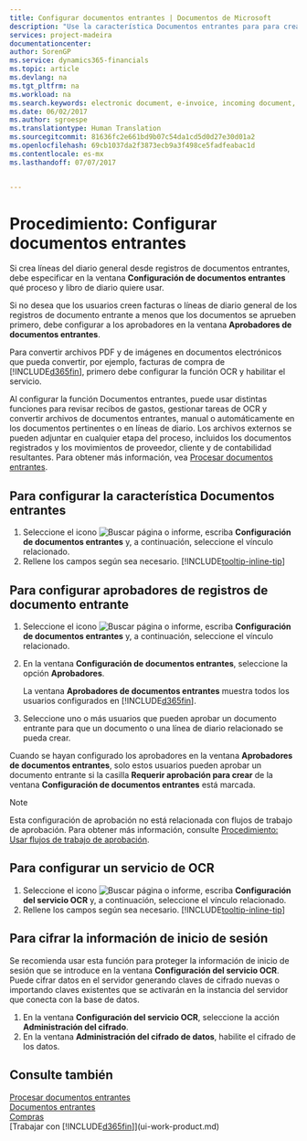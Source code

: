 ```yaml
---
title: Configurar documentos entrantes | Documentos de Microsoft
description: "Use la característica Documentos entrantes para para crear documentos electrónicos, administrar las tareas de OCR, importar facturas y convertir los archivos de imagen."
services: project-madeira
documentationcenter: 
author: SorenGP
ms.service: dynamics365-financials
ms.topic: article
ms.devlang: na
ms.tgt_pltfrm: na
ms.workload: na
ms.search.keywords: electronic document, e-invoice, incoming document, OCR, ecommerce, document exchange, import invoice
ms.date: 06/02/2017
ms.author: sgroespe
ms.translationtype: Human Translation
ms.sourcegitcommit: 81636fc2e661bd9b07c54da1cd5d0d27e30d01a2
ms.openlocfilehash: 69cb1037da2f3873ecb9a3f498ce5fadfeabac1d
ms.contentlocale: es-mx
ms.lasthandoff: 07/07/2017


---
```

# <a name="how-to-set-up-incoming-documents"></a>Procedimiento: Configurar documentos entrantes
Si crea líneas del diario general desde registros de documentos entrantes, debe especificar en la ventana **Configuración de documentos entrantes** qué proceso y libro de diario quiere usar.

Si no desea que los usuarios creen facturas o líneas de diario general de los registros de documento entrante a menos que los documentos se aprueben primero, debe configurar a los aprobadores en la ventana **Aprobadores de documentos entrantes**.

Para convertir archivos PDF y de imágenes en documentos electrónicos que pueda convertir, por ejemplo, facturas de compra de [!INCLUDE[d365fin](includes/d365fin_md.md)], primero debe configurar la función OCR y habilitar el servicio.

Al configurar la función Documentos entrantes, puede usar distintas funciones para revisar recibos de gastos, gestionar tareas de OCR y convertir archivos de documentos entrantes, manual o automáticamente en los documentos pertinentes o en líneas de diario. Los archivos externos se pueden adjuntar en cualquier etapa del proceso, incluidos los documentos registrados y los movimientos de proveedor, cliente y de contabilidad resultantes. Para obtener más información, vea [Procesar documentos entrantes](across-process-income-documents.md).

## <a name="to-set-up-the-incoming-documents-feature"></a>Para configurar la característica Documentos entrantes
1. Seleccione el icono ![Buscar página o informe](media/ui-search/search_small.png "icono Buscar página o informe"), escriba **Configuración de documentos entrantes** y, a continuación, seleccione el vínculo relacionado.
2. Rellene los campos según sea necesario. [!INCLUDE[tooltip-inline-tip](includes/tooltip-inline-tip_md.md)]

## <a name="to-set-up-approvers-of-incoming-document-records"></a>Para configurar aprobadores de registros de documento entrante
1. Seleccione el icono ![Buscar página o informe](media/ui-search/search_small.png "icono Buscar página o informe"), escriba **Configuración de documentos entrantes** y, a continuación, seleccione el vínculo relacionado.  
2. En la ventana **Configuración de documentos entrantes**, seleccione la opción **Aprobadores**.

    La ventana **Aprobadores de documentos entrantes** muestra todos los usuarios configurados en [!INCLUDE[d365fin](includes/d365fin_md.md)].  
3. Seleccione uno o más usuarios que pueden aprobar un documento entrante para que un documento o una línea de diario relacionado se pueda crear.

Cuando se hayan configurado los aprobadores en la ventana **Aprobadores de documentos entrantes**, solo estos usuarios pueden aprobar un documento entrante si la casilla **Requerir aprobación para crear** de la ventana **Configuración de documentos entrantes** está marcada.

> [!NOTE]  
>   Esta configuración de aprobación no está relacionada con flujos de trabajo de aprobación. Para obtener más información, consulte [Procedimiento: Usar flujos de trabajo de aprobación](across-how-use-approval-workflows.md).

## <a name="to-set-up-an-ocr-service"></a>Para configurar un servicio de OCR
1. Seleccione el icono ![Buscar página o informe](media/ui-search/search_small.png "icono Buscar página o informe"), escriba **Configuración del servicio OCR** y, a continuación, seleccione el vínculo relacionado.
2. Rellene los campos según sea necesario. [!INCLUDE[tooltip-inline-tip](includes/tooltip-inline-tip_md.md)]

## <a name="to-encrypt-your-login-information"></a>Para cifrar la información de inicio de sesión
Se recomienda usar esta función para proteger la información de inicio de sesión que se introduce en la ventana **Configuración del servicio OCR**. Puede cifrar datos en el servidor generando claves de cifrado nuevas o importando claves existentes que se activarán en la instancia del servidor que conecta con la base de datos.

1. En la ventana **Configuración del servicio OCR**, seleccione la acción **Administración del cifrado**.
2. En la ventana **Administración del cifrado de datos**, habilite el cifrado de los datos.

## <a name="see-also"></a>Consulte también
[Procesar documentos entrantes](across-process-income-documents.md)  
[Documentos entrantes](across-income-documents.md)  
[Compras](purchasing-manage-purchasing.md)  
[Trabajar con [!INCLUDE[d365fin](includes/d365fin_md.md)]](ui-work-product.md)

